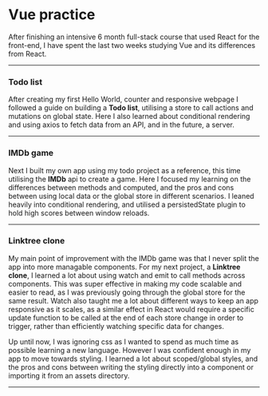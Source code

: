 <h1>Vue practice</h1>

<p>
After finishing an intensive 6 month full-stack course that used React for the front-end, I have spent the last two weeks studying Vue and its differences from React.
</p>

---

<h3>Todo list</h3>

<p>
After creating my first Hello World, counter and responsive webpage I followed a guide on building a <strong>Todo list</strong>, utilising a store to call actions and mutations on global state. Here I also learned about conditional rendering and using axios to fetch data from an API, and in the future, a server.
</p>

---

<h3>IMDb game</h3>

<p>
Next I built my own app using my todo project as a reference, this time utilising the <strong>IMDb</strong> api to create a game. Here I focused my learning on the differences between methods and computed, and the pros and cons between using local data or the global store in different scenarios. I leaned heavily into conditional rendering, and utilised a persistedState plugin to hold high scores between window reloads.
</p>

---

<h3>Linktree clone</h3>

<p>
My main point of improvement with the IMDb game was that I never split the app into more managable components. For my next project, a <strong>Linktree clone</strong>, I learned a lot about using watch and emit to call methods across components. This was super effective in making my code scalable and easier to read, as I was previously going through the global store for the same result. Watch also taught me a lot about different ways to keep an app responsive as it scales, as a similar effect in React would require a specific update function to be called at the end of each store change in order to trigger, rather than efficiently watching specific data for changes.
</p>

<p>
Up until now, I was ignoring css as I wanted to spend as much time as possible learning a new language. However I was confident enough in my app to move towards styling. I learned a lot about scoped/global styles, and the pros and cons between writing the styling directly into a component or importing it from an assets directory.
</p>

---
